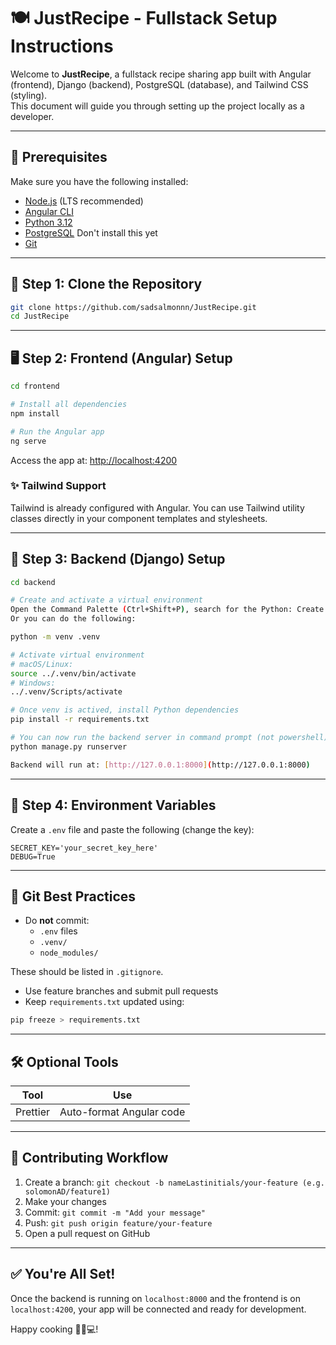# 🍽️ JustRecipe - Fullstack Setup Instructions

Welcome to **JustRecipe**, a fullstack recipe sharing app built with Angular (frontend), Django (backend), PostgreSQL (database), and Tailwind CSS (styling).  
This document will guide you through setting up the project locally as a developer.

---

## 🚧 Prerequisites

Make sure you have the following installed:

- [Node.js](https://nodejs.org/) (LTS recommended)
- [Angular CLI](https://angular.io/cli)
- [Python 3.12](https://www.python.org/downloads/release/python-3120)
- [PostgreSQL](https://www.postgresql.org/) Don't install this yet
- [Git](https://git-scm.com/)

---

## 📁 Step 1: Clone the Repository

```bash
git clone https://github.com/sadsalmonnn/JustRecipe.git
cd JustRecipe
```

---

## 🖥️ Step 2: Frontend (Angular) Setup

```bash
cd frontend

# Install all dependencies
npm install

# Run the Angular app
ng serve
```

Access the app at: [http://localhost:4200](http://localhost:4200)

### ✨ Tailwind Support

Tailwind is already configured with Angular. You can use Tailwind utility classes directly in your component templates and stylesheets.

---

## 🐍 Step 3: Backend (Django) Setup

```bash
cd backend

# Create and activate a virtual environment
Open the Command Palette (Ctrl+Shift+P), search for the Python: Create Environment command, and select it.
Or you can do the following:

python -m venv .venv

# Activate virtual environment
# macOS/Linux:
source ../.venv/bin/activate
# Windows:
../.venv/Scripts/activate

# Once venv is actived, install Python dependencies
pip install -r requirements.txt

# You can now run the backend server in command prompt (not powershell) in your venv
python manage.py runserver

Backend will run at: [http://127.0.0.1:8000](http://127.0.0.1:8000)
```

---

## 🔐 Step 4: Environment Variables

Create a `.env` file and paste the following (change the key):

```env
SECRET_KEY='your_secret_key_here'
DEBUG=True
```

---

## 🔁 Git Best Practices

- Do **not** commit:
  - `.env` files
  - `.venv/`
  - `node_modules/`

These should be listed in `.gitignore`.

- Use feature branches and submit pull requests
- Keep `requirements.txt` updated using:

```bash
pip freeze > requirements.txt
```

---

## 🛠 Optional Tools

| Tool     | Use                      |
| -------- | ------------------------ |
| Prettier | Auto-format Angular code |

---

## 👥 Contributing Workflow

1. Create a branch: `git checkout -b nameLastinitials/your-feature (e.g. solomonAD/feature1)`
2. Make your changes
3. Commit: `git commit -m "Add your message"`
4. Push: `git push origin feature/your-feature`
5. Open a pull request on GitHub

---

## ✅ You're All Set!

Once the backend is running on `localhost:8000` and the frontend is on `localhost:4200`, your app will be connected and ready for development.

Happy cooking 🧑‍🍳💻!
